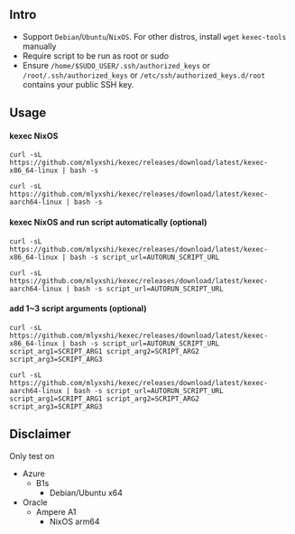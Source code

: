 ## Intro
- Support `Debian`/`Ubuntu`/`NixOS`. For other distros, install `wget` `kexec-tools` manually
- Require script to be run as root or sudo
- Ensure `/home/$SUDO_USER/.ssh/authorized_keys` or `/root/.ssh/authorized_keys` or `/etc/ssh/authorized_keys.d/root` contains your public SSH key.
## Usage
#### kexec NixOS
```
curl -sL https://github.com/mlyxshi/kexec/releases/download/latest/kexec-x86_64-linux | bash -s
```
```
curl -sL https://github.com/mlyxshi/kexec/releases/download/latest/kexec-aarch64-linux | bash -s
```

#### kexec NixOS and run script automatically (optional)
```
curl -sL https://github.com/mlyxshi/kexec/releases/download/latest/kexec-x86_64-linux | bash -s script_url=AUTORUN_SCRIPT_URL
```
```
curl -sL https://github.com/mlyxshi/kexec/releases/download/latest/kexec-aarch64-linux | bash -s script_url=AUTORUN_SCRIPT_URL
```

#### add 1~3 script arguments (optional)
```
curl -sL https://github.com/mlyxshi/kexec/releases/download/latest/kexec-x86_64-linux | bash -s script_url=AUTORUN_SCRIPT_URL  script_arg1=SCRIPT_ARG1 script_arg2=SCRIPT_ARG2 script_arg3=SCRIPT_ARG3
```
```
curl -sL https://github.com/mlyxshi/kexec/releases/download/latest/kexec-aarch64-linux | bash -s script_url=AUTORUN_SCRIPT_URL  script_arg1=SCRIPT_ARG1 script_arg2=SCRIPT_ARG2 script_arg3=SCRIPT_ARG3
```

## Disclaimer
Only test on
- Azure 
  - B1s 
    - Debian/Ubuntu x64
- Oracle
  - Ampere A1
    - NixOS arm64 